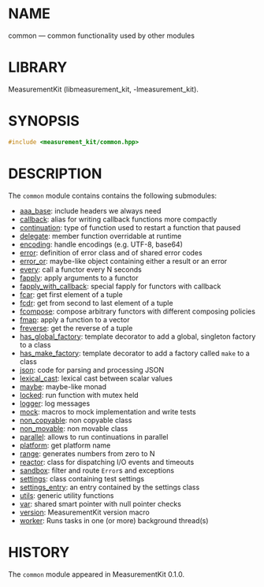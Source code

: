 # NAME
common &mdash; common functionality used by other modules

# LIBRARY
MeasurementKit (libmeasurement_kit, -lmeasurement_kit).

# SYNOPSIS
```C++
#include <measurement_kit/common.hpp>
```

# DESCRIPTION

The `common` module contains contains the following submodules:

- [aaa_base](common/aaa_base.md): include headers we always need
- [callback](common/callback.md): alias for writing callback functions more compactly
- [continuation](common/continuation.md): type of function used to restart a function that paused
- [delegate](common/delegate.md): member function overridable at runtime
- [encoding](common/encoding.md): handle encodings (e.g. UTF-8, base64)
- [error](common/error.md): definition of error class and of shared error codes
- [error_or](common/error_or.md): maybe-like object containing either a result or an error
- [every](common/every.md): call a functor every N seconds
- [fapply](common/fapply.md): apply arguments to a functor
- [fapply_with_callback](common/fapply_with_callback.md): special fapply for functors with callback
- [fcar](common/fcar.md): get first element of a tuple
- [fcdr](common/fcdr.md): get from second to last element of a tuple
- [fcompose](common/fcompose.md): compose arbitrary functors with different composing policies
- [fmap](common/fmap.md): apply a function to a vector
- [freverse](common/freverse.md): get the reverse of a tuple
- [has_global_factory](common/has_global_factory.md): template decorator to add a global, singleton factory to a class
- [has_make_factory](common/has_make_factory.md): template decorator to add a factory called `make` to a class
- [json](common/json.md): code for parsing and processing JSON
- [lexical_cast](common/lexical_cast.md): lexical cast between scalar values
- [maybe](common/maybe.md): maybe-like monad
- [locked](common/locked.md): run function with mutex held
- [logger](common/logger.md): log messages
- [mock](common/mock.md): macros to mock implementation and write tests
- [non_copyable](common/non_copyable.md): non copyable class
- [non_movable](common/non_movable.md): non movable class
- [parallel](common/parallel.md): allows to run continuations in parallel
- [platform](common/platform.md): get platform name
- [range](common/range.md): generates numbers from zero to N
- [reactor](common/reactor.md): class for dispatching I/O events and timeouts
- [sandbox](common/sandbox.md): filter and route `Error`s and exceptions
- [settings](common/settings.md): class containing test settings
- [settings_entry](common/settings_entry.md): an entry contained by the settings class
- [utils](common/utils.md): generic utility functions
- [var](common/var.md): shared smart pointer with null pointer checks
- [version](common/version.md): MeasurementKit version macro
- [worker](common/worker.md): Runs tasks in one (or more) background thread(s)

# HISTORY

The `common` module appeared in MeasurementKit 0.1.0.
